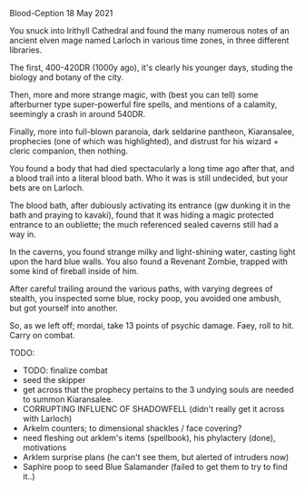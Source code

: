 Blood-Ception
18 May 2021

You snuck into Irithyll Cathedral and found the many numerous notes of an ancient elven mage named Larloch in various time zones, in three different libraries.

The first, 400-420DR (1000y ago), it's clearly his younger days, studing the biology and botany of the city.

Then, more and more strange magic, with (best you can tell) some afterburner type super-powerful fire spells, and mentions of a calamity, seemingly a crash in around 540DR.

Finally, more into full-blown paranoia, dark seldarine pantheon, Kiaransalee, prophecies (one of which was highlighted), and distrust for his wizard + cleric companion, then nothing.

You found a body that had died spectacularly a long time ago after that, and a blood trail into a literal blood bath. Who it was is still undecided, but your bets are on Larloch.

The blood bath, after dubiously activating its entrance (gw dunking it in the bath and praying to kavaki), found that it was hiding a magic protected entrance to an oubliette; the much referenced sealed caverns still had a way in.

In the caverns, you found strange milky and light-shining water, casting light upon the hard blue walls. You also found a Revenant Zombie, trapped with some kind of fireball inside of him.

After careful trailing around the various paths, with varying degrees of stealth, you inspected some blue, rocky poop, you avoided one ambush, but got yourself into another.

So, as we left off; mordai, take 13 points of psychic damage. Faey, roll to hit. Carry on combat.

TODO:
- TODO: finalize combat
- seed the skipper
- get across that the prophecy pertains to the 3 undying souls are needed to summon Kiaransalee.
- CORRUPTING INFLUENC OF SHADOWFELL (didn't really get it across with Larloch)
- Arkelm counters; to dimensional shackles / face covering?
- need fleshing out arklem's items (spellbook), his phylactery (done), motivations
- Arklem surprise plans (he can't see them, but alerted of intruders now)
- Saphire poop to seed Blue Salamander (failed to get them to try to find it..)
